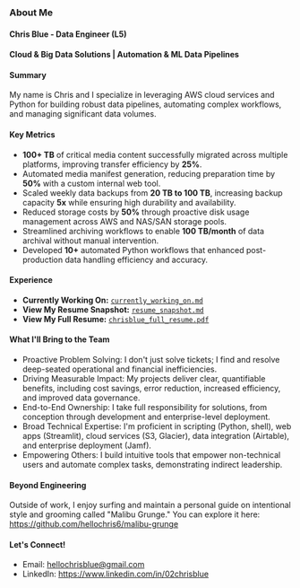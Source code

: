 ### About Me
#### Chris Blue - Data Engineer (L5) 
#### Cloud & Big Data Solutions | Automation & ML Data Pipelines


#### Summary
My name is Chris and I specialize in leveraging AWS cloud services and Python for building robust data pipelines, automating complex workflows, and managing significant data volumes. 

#### Key Metrics

- **100+ TB** of critical media content successfully migrated across multiple platforms, improving transfer efficiency by **25%**.  
- Automated media manifest generation, reducing preparation time by **50%** with a custom internal web tool.  
- Scaled weekly data backups from **20 TB to 100 TB**, increasing backup capacity **5x** while ensuring high durability and availability.  
- Reduced storage costs by **50%** through proactive disk usage management across AWS and NAS/SAN storage pools.  
- Streamlined archiving workflows to enable **100 TB/month** of data archival without manual intervention.  
- Developed **10+** automated Python workflows that enhanced post-production data handling efficiency and accuracy.

#### Experience
* **Currently Working On:** [`currently_working_on.md`](https://github.com/hellochris6/chrisblue-portfolio/blob/main/projects/currently_working_on.md)
* **View My Resume Snapshot:** [`resume_snapshot.md`](https://github.com/hellochris6/chrisblue-portfolio/blob/main/resume/resume-snapshot.md)
* **View My Full Resume:** [`chrisblue_full_resume.pdf`](https://github.com/hellochris6/chrisblue-portfolio/blob/26db8a1693140637c24ebf5660c288015273e583/resume/chrisblue-full-resume.pdf)

#### What I'll Bring to the Team
 * Proactive Problem Solving: I don't just solve tickets; I find and resolve deep-seated operational and financial inefficiencies.
 * Driving Measurable Impact: My projects deliver clear, quantifiable benefits, including cost savings, error reduction, increased efficiency, and improved data governance.
 * End-to-End Ownership: I take full responsibility for solutions, from conception through development and enterprise-level 
deployment.
 * Broad Technical Expertise: I'm proficient in scripting (Python, shell), web apps (Streamlit), cloud services (S3, Glacier), data integration (Airtable), and enterprise deployment (Jamf).
 * Empowering Others: I build intuitive tools that empower non-technical users and automate complex tasks, demonstrating indirect leadership.

#### Beyond Engineering
Outside of work, I enjoy surfing and maintain a personal guide on intentional style and grooming called "Malibu Grunge." You can explore it here: https://github.com/hellochris6/malibu-grunge

#### Let's Connect!
 * Email: hellochrisblue@gmail.com
 * LinkedIn: https://www.linkedin.com/in/02chrisblue
